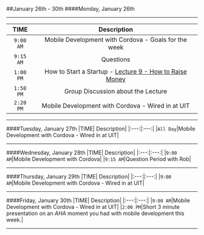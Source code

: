 ##January 26th - 30th
####Monday, January 26th

---

|TIME| Description|
|:---:|:---:|
|`9:00 AM`|Mobile Development with Cordova - Goals for the week|
|`9:15 AM`|Questions|
|`1:00 PM`|How to Start a Startup - [Lecture 9 - How to Raise Money](https://www.youtube.com/watch?v=uFX95HahaUs)|
|`1:50 PM`|Group Discussion about the Lecture|
|`2:20 PM`|Mobile Development with Cordova - Wired in at UIT|

---

####Tuesday, January 27th
|TIME| Description|
|:---:|:---:|
|`All Day`|Mobile Development with Cordova - Wired in at UIT|

---

####Wednesday, January 28th
|TIME| Description|
|:---:|:---:|
|`9:00 AM`|Mobile Development with Cordova|
|`9:15 AM`|Question Period with Rob|

---

####Thursday, January 29th
|TIME| Description|
|:---:|:---:|
|`9:00 AM`|Mobile Development with Cordova - Wired in at UIT|

---

####Friday, January 30th
|TIME| Description|
|:---:|:---:|
|`9:00 AM`|Mobile Development with Cordova - Wired in at UIT|
|`2:00 PM`|Short 3 minute presentation on an *AHA* moment you had with mobile development this week.|

---
